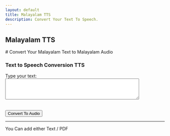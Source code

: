 ```yaml
---
layout: default
title: Malayalam TTS
description: Convert Your Text To Speech.
---
```


<link rel="stylesheet" href="styles.css">
<h2 class="centered-text"> Malayalam TTS </h2>
  # Convert Your Malayalam Text to Malayalam Audio

<h3>Text to Speech Conversion TTS</h2>

<form action="process-text" method="post">
  <label for="text-input">Type your text:</label>
  <textarea id="text-input" name="user-text" rows="4" cols="50"></textarea>
  <br><br><br>
  <button type="submit" class="btn btn-custom">Convert To Audio</button>
</form>

<hr class="centered-line">

<p class="centered-text">You Can add either Text / PDF </p>

